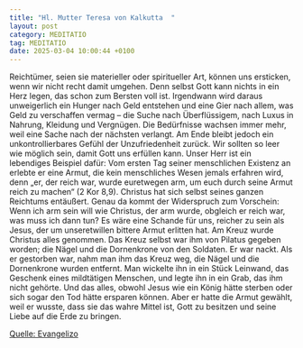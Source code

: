 ```yaml
---
title: "Hl. Mutter Teresa von Kalkutta  "
layout: post
category: MEDITATIO
tag: MEDITATIO
date: 2025-03-04 10:00:44 +0100
---
```

Reichtümer, seien sie materieller oder spiritueller Art, können uns ersticken, wenn wir nicht recht damit umgehen. Denn selbst Gott kann nichts in ein Herz legen, das schon zum Bersten voll ist. Irgendwann wird daraus unweigerlich ein Hunger nach Geld entstehen und eine Gier nach allem, was Geld zu verschaffen vermag – die Suche nach Überflüssigem, nach Luxus in Nahrung, Kleidung und Vergnügen.<!--more--> Die Bedürfnisse wachsen immer mehr, weil eine Sache nach der nächsten verlangt. Am Ende bleibt jedoch ein unkontrollierbares Gefühl der Unzufriedenheit zurück. Wir sollten so leer wie möglich sein, damit Gott uns erfüllen kann.
Unser Herr ist ein lebendiges Beispiel dafür: Vom ersten Tag seiner menschlichen Existenz an erlebte er eine Armut, die kein menschliches Wesen jemals erfahren wird, denn „er, der reich war, wurde euretwegen arm, um euch durch seine Armut reich zu machen“ (2 Kor 8,9). Christus hat sich selbst seines ganzen Reichtums entäußert. Genau da kommt der Widerspruch zum Vorschein: Wenn ich arm sein will wie Christus, der arm wurde, obgleich er reich war, was muss ich dann tun? Es wäre eine Schande für uns, reicher zu sein als Jesus, der um unseretwillen bittere Armut erlitten hat.
Am Kreuz wurde Christus alles genommen. Das Kreuz selbst war ihm von Pilatus gegeben worden; die Nägel und die Dornenkrone von den Soldaten. Er war nackt. Als er gestorben war, nahm man ihm das Kreuz weg, die Nägel und die Dornenkrone wurden entfernt. Man wickelte ihn in ein Stück Leinwand, das Geschenk eines mildtätigen Menschen, und legte ihn in ein Grab, das ihm nicht gehörte. Und das alles, obwohl Jesus wie ein König hätte sterben oder sich sogar den Tod hätte ersparen können. Aber er hatte die Armut gewählt, weil er wusste, dass sie das wahre Mittel ist, Gott zu besitzen und seine Liebe auf die Erde zu bringen.


[Quelle: Evangelizo](https://evangeliumtagfuertag.org/DE/gospel)
